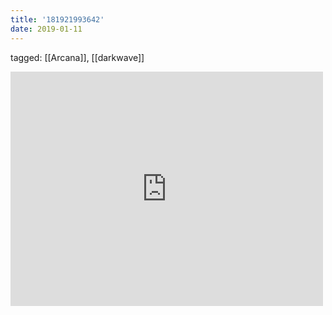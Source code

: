 ```yaml
---
title: '181921993642'
date: 2019-01-11
---
```

tagged: [[Arcana]], [[darkwave]]
<iframe allow="accelerometer; autoplay; clipboard-write; encrypted-media; gyroscope; picture-in-picture" allowfullscreen="" frameborder="0" height="375" id="youtube_iframe" src="https://www.youtube.com/embed/tvXHAyQP04E?feature=oembed&amp;enablejsapi=1&amp;origin=https://safe.txmblr.com&amp;wmode=opaque" width="500"></iframe>